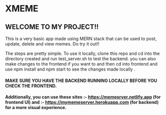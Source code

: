 # XMEME
## WELCOME TO MY PROJECT!!

This is a very basic app made using MERN stack that can be used to post, update, delete and view memes. Do try it out!!

The steps are pretty simple. To use it locally, clone this repo and cd into the directory created and run test_server.sh to test the backend.
you can also make changes to the frontend if you want to and then cd into frontend and use npm install and npm start to see the changes made locally .

#### MAKE SURE YOU HAVE THE BACKEND RUNNING LOCALLY BEFORE YOU CHECK THE FRONTEND.
#### Additionally, you can use these sites :- https://memesrver.netlify.app (for frontend UI) and :- https://mymemeserver.herokuapp.com (for backend) for a more visual experience. 

